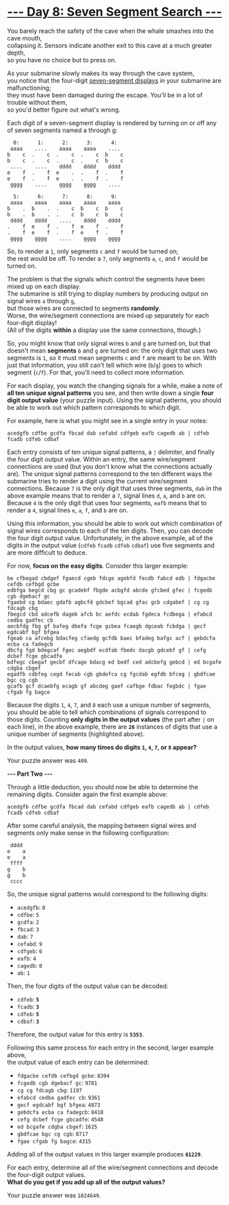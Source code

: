 # [--- Day 8: Seven Segment Search ---](http://adventofcode.com/2021/day/8)

You barely reach the safety of the cave when the whale smashes into the cave mouth,  
collapsing it. Sensors indicate another exit to this cave at a much greater depth,  
so you have no choice but to press on. 

As your submarine slowly makes its way through the cave system,  
you notice that the four-digit [seven-segment displays](https://en.wikipedia.org/wiki/Seven-segment_display) in your submarine are malfunctioning;  
they must have been damaged during the escape. You'll be in a lot of trouble without them,  
so you'd better figure out what's wrong.  

Each digit of a seven-segment display is rendered by turning on or off any of seven segments named a through g:  

```
  0:      1:      2:      3:      4:
 aaaa    ....    aaaa    aaaa    ....
b    c  .    c  .    c  .    c  b    c
b    c  .    c  .    c  .    c  b    c
 ....    ....    dddd    dddd    dddd
e    f  .    f  e    .  .    f  .    f
e    f  .    f  e    .  .    f  .    f
 gggg    ....    gggg    gggg    ....

  5:      6:      7:      8:      9:
 aaaa    aaaa    aaaa    aaaa    aaaa
b    .  b    .  .    c  b    c  b    c
b    .  b    .  .    c  b    c  b    c
 dddd    dddd    ....    dddd    dddd
.    f  e    f  .    f  e    f  .    f
.    f  e    f  .    f  e    f  .    f
 gggg    gggg    ....    gggg    gggg
```

So, to render a ``1``, only segments ``c`` and ``f`` would be turned on;  
the rest would be off. To render a ``7``, only segments ``a``, ``c``, and ``f`` would be turned on.  

The problem is that the signals which control the segments have been mixed up on each display.  
The submarine is still trying to display numbers by producing output on signal wires ``a`` through ``g``,  
but those wires are connected to segments **randomly**.  
Worse, the wire/segment connections are mixed up separately for each four-digit display!  
(All of the digits **within** a display use the same connections, though.) 

So, you might know that only signal wires ``b`` and ``g`` are turned on, 
but that doesn't mean **segments** ``b`` and ``g`` are turned on: the only digit that uses two segments is ``1``, 
so it must mean segments ``c`` and ``f`` are meant to be on. 
With just that information, you still can't tell which wire (``b``/``g``) goes to which segment (``c``/``f``). 
For that, you'll need to collect more information.

For each display, you watch the changing signals for a while, 
make a note of **all ten unique signal patterns** you see, 
and then write down a single **four digit output value** (your puzzle input). 
Using the signal patterns, you should be able to work out which pattern corresponds to which digit.

For example, here is what you might see in a single entry in your notes:

``acedgfb cdfbe gcdfa fbcad dab cefabd cdfgeb eafb cagedb ab | cdfeb fcadb cdfeb cdbaf``

Each entry consists of ten unique signal patterns, a ``|`` delimiter, and finally the four digit output value. 
Within an entry, the same wire/segment connections are used 
(but you don't know what the connections actually are). 
The unique signal patterns correspond to the ten different ways the submarine tries 
to render a digit using the current wire/segment connections. 
Because ``7`` is the only digit that uses three segments, 
``dab`` in the above example means that to render a ``7``, signal lines ``d``, ``a``, and ``b`` are on. 
Because ``4`` is the only digit that uses four segments, 
``eafb`` means that to render a ``4``, signal lines ``e``, ``a``, ``f``, and ``b`` are on.

Using this information, you should be able to work out which combination of signal wires 
corresponds to each of the ten digits. Then, you can decode the four digit output value. 
Unfortunately, in the above example, all of the digits in the output value 
(``cdfeb`` ``fcadb`` ``cdfeb`` ``cdbaf``) use five segments and are more difficult to deduce.

For now, **focus on the easy digits**. Consider this larger example:

```
be cfbegad cbdgef fgaecd cgeb fdcge agebfd fecdb fabcd edb | fdgacbe cefdb cefbgd gcbe
edbfga begcd cbg gc gcadebf fbgde acbgfd abcde gfcbed gfec | fcgedb cgb dgebacf gc
fgaebd cg bdaec gdafb agbcfd gdcbef bgcad gfac gcb cdgabef | cg cg fdcagb cbg
fbegcd cbd adcefb dageb afcb bc aefdc ecdab fgdeca fcdbega | efabcd cedba gadfec cb
aecbfdg fbg gf bafeg dbefa fcge gcbea fcaegb dgceab fcbdga | gecf egdcabf bgf bfgea
fgeab ca afcebg bdacfeg cfaedg gcfdb baec bfadeg bafgc acf | gebdcfa ecba ca fadegcb
dbcfg fgd bdegcaf fgec aegbdf ecdfab fbedc dacgb gdcebf gf | cefg dcbef fcge gbcadfe
bdfegc cbegaf gecbf dfcage bdacg ed bedf ced adcbefg gebcd | ed bcgafe cdgba cbgef
egadfb cdbfeg cegd fecab cgb gbdefca cg fgcdab egfdb bfceg | gbdfcae bgc cg cgb
gcafb gcf dcaebfg ecagb gf abcdeg gaef cafbge fdbac fegbdc | fgae cfgab fg bagce
```

Because the digits ``1``, ``4``, ``7``, and ``8`` each use a unique number of segments, 
you should be able to tell which combinations of signals correspond to those digits. 
Counting **only digits in the output values** (the part after ``|`` on each line), 
in the above example, there are **``26``** instances of digits that use a unique number of segments (highlighted above).

In the output values, **how many times do digits ``1``, ``4``, ``7``, or ``8`` appear?**

Your puzzle answer was ``409``.

**--- Part Two ---**

Through a little deduction, you should now be able to determine the remaining digits. 
Consider again the first example above:

``acedgfb cdfbe gcdfa fbcad dab cefabd cdfgeb eafb cagedb ab | cdfeb fcadb cdfeb cdbaf``

After some careful analysis, the mapping between signal wires and segments only make sense in the following configuration:

```
 dddd
e    a
e    a
 ffff
g    b
g    b
 cccc
```

So, the unique signal patterns would correspond to the following digits:

- ``acedgfb``: ``8``
- ``cdfbe``: ``5``
- ``gcdfa``: ``2``
- ``fbcad``: ``3``
- ``dab``: ``7``
- ``cefabd``: ``9``
- ``cdfgeb``: ``6``
- ``eafb``: ``4``
- ``cagedb``: ``0``
- ``ab``: ``1``

Then, the four digits of the output value can be decoded:

- ``cdfeb``: **``5``**
- ``fcadb``: **``3``**
- ``cdfeb``: **``5``**
- ``cdbaf``: **``3``**

Therefore, the output value for this entry is **``5353``**.

Following this same process for each entry in the second, larger example above,  
the output value of each entry can be determined:  

- ``fdgacbe cefdb cefbgd gcbe``: ``8394``
- ``fcgedb cgb dgebacf gc``: ``9781``
- ``cg cg fdcagb cbg``: ``1197``
- ``efabcd cedba gadfec cb``: ``9361``
- ``gecf egdcabf bgf bfgea``: ``4873``
- ``gebdcfa ecba ca fadegcb``: ``8418``
- ``cefg dcbef fcge gbcadfe``: ``4548``
- ``ed bcgafe cdgba cbgef``: ``1625``
- ``gbdfcae bgc cg cgb``: ``8717``
- ``fgae cfgab fg bagce``: ``4315``

Adding all of the output values in this larger example produces **``61229``**.  

For each entry, determine all of the wire/segment connections and decode   
the four-digit output values.  
**What do you get if you add up all of the output values?**

Your puzzle answer was ``1024649``.
